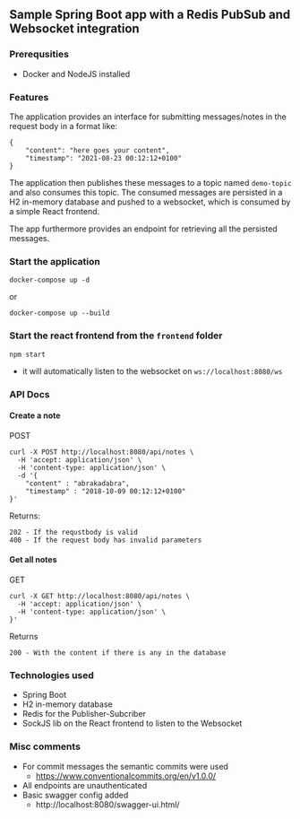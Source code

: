 ## Sample Spring Boot app with a Redis PubSub and Websocket integration
### Prerequsities
* Docker and NodeJS installed

### Features
The application provides an interface for submitting messages/notes in the request body in a format like:
```
{
    "content": "here goes your content",
    "timestamp": "2021-08-23 00:12:12+0100"
}
```
The application then publishes these messages to a topic named `demo-topic` and also consumes this topic.
The consumed messages are persisted in a H2 in-memory database and pushed to a websocket, which is consumed 
by a simple React frontend.

The app furthermore provides an endpoint for retrieving all the persisted messages.

### Start the application
```
docker-compose up -d
```
or
```
docker-compose up --build
```


### Start the react frontend from the `frontend` folder

```
npm start
```
* it will automatically listen to the websocket on `ws://localhost:8080/ws`

### API Docs

#### Create a note

POST

```
curl -X POST http://localhost:8080/api/notes \
  -H 'accept: application/json' \
  -H 'content-type: application/json' \
  -d '{
	"content" : "abrakadabra",
	"timestamp" : "2018-10-09 00:12:12+0100"
}'
```
Returns:
```
202 - If the requstbody is valid
400 - If the request body has invalid parameters
```

#### Get all notes
GET
```
curl -X GET http://localhost:8080/api/notes \
  -H 'accept: application/json' \
  -H 'content-type: application/json' \
}'
```
Returns
```
200 - With the content if there is any in the database
```

### Technologies used
* Spring Boot
* H2 in-memory database
* Redis for the Publisher-Subcriber
* SockJS lib on the React frontend to listen to the Websocket

### Misc comments
* For commit messages the semantic commits were used
  * https://www.conventionalcommits.org/en/v1.0.0/
* All endpoints are unauthenticated
* Basic swagger config added
  * http://localhost:8080/swagger-ui.html/


